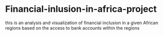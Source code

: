 # Financial-inlusion-in-africa-project
this is an analysis and visualization of financial inclusion in a given African regions based on the access to bank accounts within the regions
